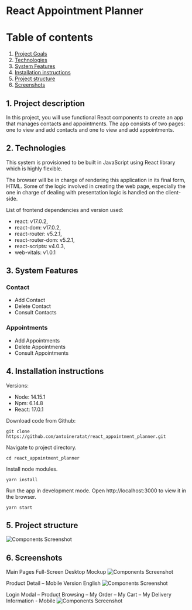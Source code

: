 # React Appointment Planner

# Table of contents

1. [Project Goals](#description)
2. [Technologies](#tech)
3. [System Features](#sys-features)
4. [Installation instructions](#installation)
5. [Project structure](#structure)
6. [Screenshots](#screenshots)

## 1. Project description<a name="description"></a>

In this project, you will use functional React components to create an app that manages contacts and appointments. The app consists of two pages: one to view and add contacts and one to view and add appointments.

## 2. Technologies<a name="tech"></a>

This system is provisioned to be built in JavaScript using React library which is highly flexible.

The browser will be in charge of rendering this application in its final form, HTML. Some of the logic involved in creating the web page, especially the one in charge of dealing with presentation logic is handled on the client-side.

List of frontend dependencies and version used:

-   react: v17.0.2,
-   react-dom: v17.0.2,
-   react-router: v5.2.1,
-   react-router-dom: v5.2.1,
-   react-scripts: v4.0.3,
-   web-vitals: v1.0.1

## 3. System Features<a name="sys-features"></a>

### Contact

-   Add Contact
-   Delete Contact
-   Consult Contacts

### Appointments

-   Add Appointments
-   Delete Appointments
-   Consult Appointments

## 4. Installation instructions<a name="installation"></a>

Versions:

-   Node: 14.15.1
-   Npm: 6.14.8
-   React: 17.0.1

Download code from Github:

```shell
git clone https://github.com/antoineratat/react_appointment_planner.git
```

Navigate to project directory.

```shell
cd react_appointment_planner
```

Install node modules.

```shell
yarn install
```

Run the app in development mode. Open http://localhost:3000 to view it in the browser.

```shell
yarn start
```

## 5. Project structure<a name="structure"></a>

![Components Screenshot](https://github.com/antoineratat/react_dashboard_finance/blob/main/screenshots/2.png?raw=true)

## 6. Screenshots<a name="screenshots"></a>

Main Pages Full-Screen Desktop Mockup ![Components Screenshot](https://github.com/antoineratat/react_shop/blob/main/screenshots/3.png?raw=true)

Product Detail – Mobile Version English ![Components Screenshot](https://github.com/antoineratat/react_shop/blob/main/screenshots/4.png?raw=true)

Login Modal – Product Browsing – My Order – My Cart – My Delivery Information - Mobile ![Components Screenshot](https://github.com/antoineratat/react_shop/blob/main/screenshots/5.png?raw=true)
